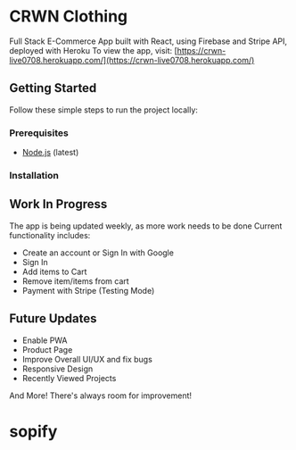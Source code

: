 # CRWN Clothing

Full Stack E-Commerce App built with React, using Firebase and Stripe API, deployed with Heroku
To view the app, visit: [https://crwn-live0708.herokuapp.com/](https://crwn-live0708.herokuapp.com/)

## Getting Started

Follow these simple steps to run the project locally:

### Prerequisites

- [Node.js](https://nodejs.org/en/) (latest)

### Installation

## Work In Progress

The app is being updated weekly, as more work needs to be done
Current functionality includes:

- Create an account or Sign In with Google
- Sign In
- Add items to Cart
- Remove item/items from cart
- Payment with Stripe (Testing Mode)

## Future Updates

- Enable PWA
- Product Page
- Improve Overall UI/UX and fix bugs
- Responsive Design
- Recently Viewed Projects

And More! There's always room for improvement!

# sopify
